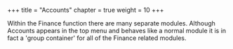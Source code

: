+++
title = "Accounts"
chapter = true
weight = 10
+++

Within the Finance function there are many separate modules. Although Accounts appears in the top menu and behaves like a normal module it is in fact a 'group container' for all of the Finance related modules.
